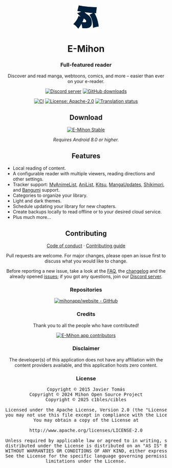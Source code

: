 <div align="center">

<a href="https://e-mihon.vercel.app/">
    <img src="./.github/assets/logo.png" alt="Mihon logo" title="Mihon logo" width="80"/>
</a>

# E-Mihon

### Full-featured reader
Discover and read manga, webtoons, comics, and more – easier than ever on your e-reader.

[![Discord server](https://img.shields.io/discord/1195734228319617024.svg?label=&labelColor=6A7EC2&color=7389D8&logo=discord&logoColor=FFFFFF)](https://discord.gg/mihon)
[![GitHub downloads](https://img.shields.io/github/downloads/e-mihon/e-mihon/total?label=downloads&labelColor=27303D&color=0D1117&logo=github&logoColor=FFFFFF&style=flat)](https://e-mihon.vercel.app/download)

[![CI](https://img.shields.io/github/actions/workflow/status/e-mihon/e-mihon/build_push.yml?labelColor=27303D)](https://github.com/mihonapp/mihon/actions/workflows/build_push.yml)
[![License: Apache-2.0](https://img.shields.io/github/license/e-mihon/e-mihon?labelColor=27303D&color=0877d2)](/LICENSE)
[![Translation status](https://img.shields.io/weblate/progress/mihon?labelColor=27303D&color=946300)](https://hosted.weblate.org/engage/mihon/)

## Download

[![E-Mihon Stable](https://img.shields.io/github/release/e-mihon/e-mihon.svg?maxAge=3600&label=Stable&labelColor=06599d&color=043b69)](https://mihon.app/download)

*Requires Android 8.0 or higher.*

## Features

<div align="left">

* Local reading of content.
* A configurable reader with multiple viewers, reading directions and other settings.
* Tracker support: [MyAnimeList](https://myanimelist.net/), [AniList](https://anilist.co/), [Kitsu](https://kitsu.app/), [MangaUpdates](https://mangaupdates.com), [Shikimori](https://shikimori.one), and [Bangumi](https://bgm.tv/) support.
* Categories to organize your library.
* Light and dark themes.
* Schedule updating your library for new chapters.
* Create backups locally to read offline or to your desired cloud service.
* Plus much more...

</div>

## Contributing

[Code of conduct](./CODE_OF_CONDUCT.md) · [Contributing guide](./CONTRIBUTING.md)

Pull requests are welcome. For major changes, please open an issue first to discuss what you would like to change.

Before reporting a new issue, take a look at the [FAQ](https://e-mihon.vercel.app/docs/faq/general), the [changelog](https://e-mihon.vercel.app/changelogs/) and the already opened [issues](https://github.com/e-mihon/e-mihon/issues); if you got any questions, join our [Discord server](https://discord.gg/mihon).


### Repositories

[![mihonapp/website - GitHub](https://github-readme-stats.vercel.app/api/pin/?username=e-mihon&repo=website&bg_color=161B22&text_color=c9d1d9&title_color=0877d2&icon_color=0877d2&border_radius=8&hide_border=true&description_lines_count=2)](https://github.com/e-mihon/website/)

### Credits

Thank you to all the people who have contributed!

<a href="https://github.com/e-mihon/e-mihon/graphs/contributors">
    <img src="https://contrib.rocks/image?repo=e-mihon/e-mihon" alt="E-Mihon app contributors" title="E-Mihon app contributors" width="800"/>
</a>

### Disclaimer

The developer(s) of this application does not have any affiliation with the content providers available, and this application hosts zero content.

### License

<pre>
Copyright © 2015 Javier Tomás
Copyright © 2024 Mihon Open Source Project
Copyright © 2025 c1bles/cibles

Licensed under the Apache License, Version 2.0 (the "License");
you may not use this file except in compliance with the License.
You may obtain a copy of the License at

http://www.apache.org/licenses/LICENSE-2.0

Unless required by applicable law or agreed to in writing, software
distributed under the License is distributed on an "AS IS" BASIS,
WITHOUT WARRANTIES OR CONDITIONS OF ANY KIND, either express or implied.
See the License for the specific language governing permissions and
limitations under the License.
</pre>

</div>

